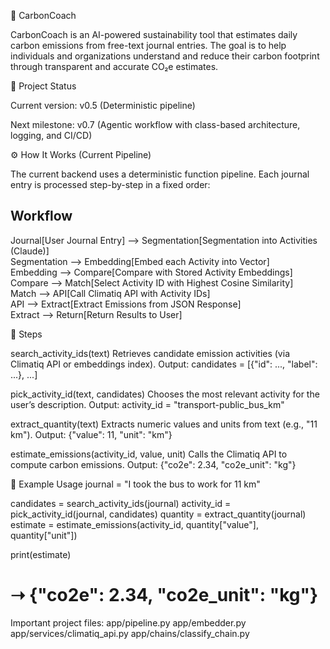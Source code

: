 🌱 CarbonCoach

CarbonCoach is an AI-powered sustainability tool that estimates daily carbon emissions from free-text journal entries.
The goal is to help individuals and organizations understand and reduce their carbon footprint through transparent and accurate CO₂e estimates.

🚀 Project Status

Current version: v0.5 (Deterministic pipeline)

Next milestone: v0.7 (Agentic workflow with class-based architecture, logging, and CI/CD)

⚙️ How It Works (Current Pipeline)

The current backend uses a deterministic function pipeline.
Each journal entry is processed step-by-step in a fixed order:
## Workflow
Journal[User Journal Entry] --> Segmentation[Segmentation into Activities (Claude)] <br>
    Segmentation --> Embedding[Embed each Activity into Vector] <br>
    Embedding --> Compare[Compare with Stored Activity Embeddings] <br>
    Compare --> Match[Select Activity ID with Highest Cosine Similarity] <br>
    Match --> API[Call Climatiq API with Activity IDs] <br>
    API --> Extract[Extract Emissions from JSON Response] <br>
    Extract --> Return[Return Results to User] <br>

🔹 Steps

search_activity_ids(text)
Retrieves candidate emission activities (via Climatiq API or embeddings index).
Output: candidates = [{"id": ..., "label": ...}, ...]

pick_activity_id(text, candidates)
Chooses the most relevant activity for the user’s description.
Output: activity_id = "transport-public_bus_km"

extract_quantity(text)
Extracts numeric values and units from text (e.g., "11 km").
Output: {"value": 11, "unit": "km"}

estimate_emissions(activity_id, value, unit)
Calls the Climatiq API to compute carbon emissions.
Output: {"co2e": 2.34, "co2e_unit": "kg"}

🧩 Example Usage
journal = "I took the bus to work for 11 km"

candidates = search_activity_ids(journal)
activity_id = pick_activity_id(journal, candidates)
quantity = extract_quantity(journal)
estimate = estimate_emissions(activity_id, quantity["value"], quantity["unit"])

print(estimate)
# ➝ {"co2e": 2.34, "co2e_unit": "kg"}
Important project files:
app/pipeline.py
app/embedder.py
app/services/climatiq_api.py
app/chains/classify_chain.py


